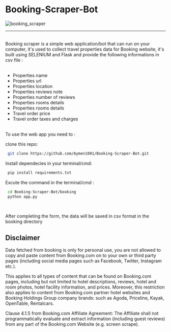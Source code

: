 # Booking-Scraper-Bot
![booking_scraper](https://user-images.githubusercontent.com/83681204/133691432-d251dff9-4dbb-46c0-b1d4-73abd224ca77.jpg)

<hr>
<br>
Booking scraper is a simple web application/bot that can run on your computer, it's used to collect travel properties data for Booking website, it's built using SELENIUM and Flask and provide the following informations in csv file :

<br>
<br>
<ul>
  <li>Properties name</li>
  <li>Properties url</li>
  <li>Properties location</li>
  <li>Properties reviews note</li>
  <li>Properties number of reviews</li>
  <li>Properties rooms details</li>
  <li>Properties rooms details</li>
  <li>Travel order price</li>
  <li>Travel order taxes and charges</li>
  
</ul>
<br>
To use the web app you need to :

clone this repo:
  ```sh
   git clone https://github.com/Aymen1001/Booking-Scraper-Bot.git
   ```

Install dependecies in your terminal/cmd: 
  ```sh
   pip install requirements.txt
   ```

Excute the command in the terminal/cmd : 
  ```sh
   cd Booking-Scraper-Bot/booking
   python app.py
   ```

<br>

After completing the form, the data will be saved in csv format in the booking directory

<h2>Disclaimer</h2>

<p>Data fetched from booking is only for personal use, you are not allowed to copy and paste content from Booking.com on to your own or third party pages (including social media pages such as Facebook, Twitter, Instagram etc.).</p>

<p>This applies to all types of content that can be found on Booking.com pages, including but not limited to hotel descriptions, reviews, hotel and room photos, hotel facility information, and prices. Moreover, this restriction also applies to content from Booking.com partner hotel websites and Booking Holdings Group company brands: such as Agoda, Priceline, Kayak, OpenTable, Rentalcars.</p>

<p>Clause 4.1.5 from Booking.com Affiliate Agreement: The Affiliate shall not programmatically evaluate and extract information (including guest reviews) from any part of the Booking.com Website (e.g. screen scrape).</p>
